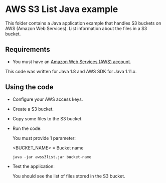# AWS S3 List Java example

This folder contains a Java application example that handles S3 buckets on AWS (Amazon Web Services).
List information about the files in a S3 bucket.




## Requirements

* You must have an [Amazon Web Services (AWS) account](http://aws.amazon.com/).

This code was written for Java 1.8 and AWS SDK for Java 1.11.x.




## Using the code

* Configure your AWS access keys.

* Create a S3 bucket.

* Copy some files to the S3 bucket.

* Run the code:

  You must provide 1 parameter:
  
  <BUCKET_NAME> = Bucket name

  ```
  java -jar awss3list.jar bucket-name
  ```

* Test the application:

  You should see the list of files stored in the S3 bucket.

